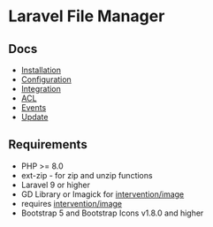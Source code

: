 # Laravel File Manager

## Docs

* [Installation](./installation.md)
* [Configuration](./configuration.md)
* [Integration](./integration.md)
* [ACL](./acl.md)
* [Events](./events.md)
* [Update](./update.md)

## Requirements
 * PHP >= 8.0
 * ext-zip - for zip and unzip functions
 * Laravel 9 or higher
 * GD Library or Imagick for [intervention/image](https://github.com/Intervention/image)
 * requires [intervention/image](https://github.com/Intervention/image)
 * Bootstrap 5 and Bootstrap Icons v1.8.0 and higher
